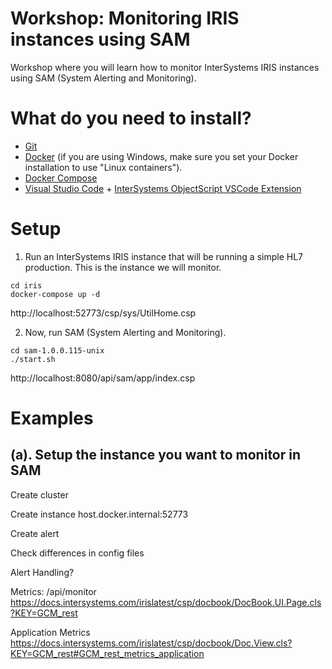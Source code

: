 # Workshop: Monitoring IRIS instances using SAM
Workshop where you will learn how to monitor InterSystems IRIS instances using SAM (System Alerting and Monitoring).

# What do you need to install? 
* [Git](https://git-scm.com/downloads) 
* [Docker](https://www.docker.com/products/docker-desktop) (if you are using Windows, make sure you set your Docker installation to use "Linux containers").
* [Docker Compose](https://docs.docker.com/compose/install/)
* [Visual Studio Code](https://code.visualstudio.com/download) + [InterSystems ObjectScript VSCode Extension](https://marketplace.visualstudio.com/items?itemName=daimor.vscode-objectscript)

# Setup
1. Run an InterSystems IRIS instance that will be running a simple HL7 production.
This is the instance we will monitor.

```
cd iris
docker-compose up -d
```

http://localhost:52773/csp/sys/UtilHome.csp

2. Now, run SAM (System Alerting and Monitoring).
```
cd sam-1.0.0.115-unix
./start.sh
```

http://localhost:8080/api/sam/app/index.csp



# Examples  

## (a). Setup the instance you want to monitor in SAM

Create cluster

Create instance
host.docker.internal:52773

Create alert

Check differences in config files

Alert Handling?

Metrics: /api/monitor
https://docs.intersystems.com/irislatest/csp/docbook/DocBook.UI.Page.cls?KEY=GCM_rest

Application Metrics
https://docs.intersystems.com/irislatest/csp/docbook/Doc.View.cls?KEY=GCM_rest#GCM_rest_metrics_application


